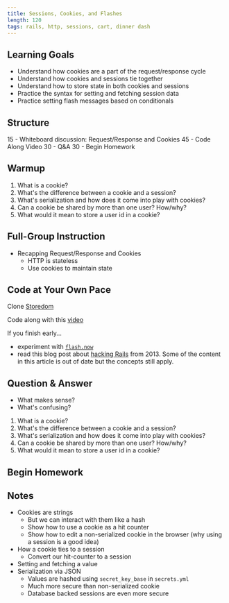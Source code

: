 ```yaml
---
title: Sessions, Cookies, and Flashes
length: 120
tags: rails, http, sessions, cart, dinner dash
---
```


## Learning Goals

* Understand how cookies are a part of the request/response cycle
* Understand how cookies and sessions tie together
* Understand how to store state in both cookies and sessions
* Practice the syntax for setting and fetching session data
* Practice setting flash messages based on conditionals

## Structure

15 - Whiteboard discussion: Request/Response and Cookies
45 - Code Along Video
30 - Q&A
30 - Begin Homework

## Warmup

1. What is a cookie?
1. What's the difference between a cookie and a session?
1. What's serialization and how does it come into play with cookies?
1. Can a cookie be shared by more than one user? How/why?
1. What would it mean to store a user id in a cookie?

## Full-Group Instruction

* Recapping Request/Response and Cookies
    - HTTP is stateless
    - Use cookies to maintain state

## Code at Your Own Pace

Clone [Storedom](https://github.com/turingschool-examples/storedom)

Code along with this [video](https://vimeo.com/130058574)

If you finish early...

* experiment with [`flash.now`](http://guides.rubyonrails.org/action_controller_overview.html#flash-now)
* read this blog post about [hacking Rails](http://robertheaton.com/2013/07/22/how-to-hack-a-rails-app-using-its-secret-token/) from 2013. Some of the content in this article is out of date but the concepts still apply.

## Question & Answer

* What makes sense?
* What's confusing?

1. What is a cookie?
1. What's the difference between a cookie and a session?
1. What's serialization and how does it come into play with cookies?
1. Can a cookie be shared by more than one user? How/why?
1. What would it mean to store a user id in a cookie?

## Begin Homework

## Notes

* Cookies are strings
    - But we can interact with them like a hash
    - Show how to use a cookie as a hit counter
    - Show how to edit a non-serialized cookie in the browser (why using a session is a good idea)
* How a cookie ties to a session
    - Convert our hit-counter to a session
* Setting and fetching a value
* Serialization via JSON
    - Values are hashed using `secret_key_base` in `secrets.yml`
    - Much more secure than non-serialized cookie
    - Database backed sessions are even more secure

